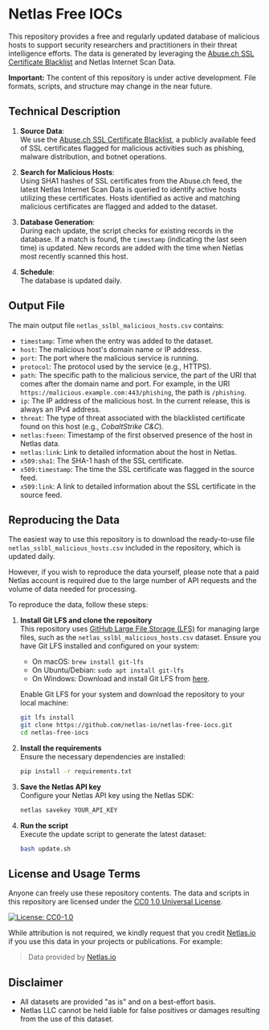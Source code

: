 # Netlas Free IOCs

This repository provides a free and regularly updated database of malicious hosts to support security researchers and practitioners in their threat intelligence efforts. The data is generated by leveraging the [Abuse.ch SSL Certificate Blacklist](https://sslbl.abuse.ch) and Netlas Internet Scan Data.

**Important:**  The content of this repository is under active development. File formats, scripts, and structure may change in the near future.


## Technical Description

1. **Source Data**:   
   We use the [Abuse.ch SSL Certificate Blacklist](https://sslbl.abuse.ch), a publicly available feed of SSL certificates flagged for malicious activities such as phishing, malware distribution, and botnet operations.

2. **Search for Malicious Hosts**:   
   Using SHA1 hashes of SSL certificates from the Abuse.ch feed, the latest Netlas Internet Scan Data is queried to identify active hosts utilizing these certificates. Hosts identified as active and matching malicious certificates are flagged and added to the dataset.

3. **Database Generation**:   
   During each update, the script checks for existing records in the database. If a match is found, the `timestamp` (indicating the last seen time) is updated. New records are added with the time when Netlas most recently scanned this host.

4. **Schedule**:   
   The database is updated daily.

## Output File

The main output file `netlas_sslbl_malicious_hosts.csv` contains:

   - `timestamp`: Time when the entry was added to the dataset.
   - `host`: The malicious host's domain name or IP address.
   - `port`: The port where the malicious service is running.
   - `protocol`: The protocol used by the service (e.g., HTTPS).
   - `path`: The specific path to the malicious service, the part of the URI that comes after the domain name and port. For example, in the URI `https://malicious.example.com:443/phishing`, the path is `/phishing`.
   - `ip`: The IP address of the malicious host. In the current release, this is always an IPv4 address.
   - `threat`: The type of threat associated with the blacklisted certificate found on this host (e.g., *CobaltStrike C&C*).
   - `netlas:fseen`: Timestamp of the first observed presence of the host in Netlas data.
   - `netlas:link`: Link to detailed information about the host in Netlas.
   - `x509:sha1`: The SHA-1 hash of the SSL certificate.
   - `x509:timestamp`: The time the SSL certificate was flagged in the source feed.
   - `x509:link`: A link to detailed information about the SSL certificate in the source feed.

## Reproducing the Data

The easiest way to use this repository is to download the ready-to-use file `netlas_sslbl_malicious_hosts.csv` included in the repository, which is updated daily. 

However, if you wish to reproduce the data yourself, please note that a paid Netlas account is required due to the large number of API requests and the volume of data needed for processing.

To reproduce the data, follow these steps:

1. **Install Git LFS and clone the repository**   
   This repository uses [GitHub Large File Storage (LFS)](https://git-lfs.github.com/) for managing large files, such as the `netlas_sslbl_malicious_hosts.csv` dataset. Ensure you have Git LFS installed and configured on your system: 
   
   - On macOS: `brew install git-lfs`
   - On Ubuntu/Debian: `sudo apt install git-lfs`
   - On Windows: Download and install Git LFS from [here](https://git-lfs.github.com/).
   
   Enable Git LFS for your system and download the repository to your local machine:

   ```bash
   git lfs install
   git clone https://github.com/netlas-io/netlas-free-iocs.git
   cd netlas-free-iocs
   ```

2. **Install the requirements**    
   Ensure the necessary dependencies are installed:

   ```bash
   pip install -r requirements.txt
   ```

3. **Save the Netlas API key**   
   Configure your Netlas API key using the Netlas SDK:

   ```bash
   netlas savekey YOUR_API_KEY
   ```

4. **Run the script**   
   Execute the update script to generate the latest dataset:

   ```bash
   bash update.sh
   ```

## License and Usage Terms

Anyone can freely use these repository contents. The data and scripts in this repository are licensed under the [CC0 1.0 Universal License](LICENSE). 

<span class="hidden">[![License: CC0-1.0](https://img.shields.io/badge/License-CC0_1.0-lightgrey.svg)](http://creativecommons.org/publicdomain/zero/1.0/)</span>

While attribution is not required, we kindly request that you credit [Netlas.io](https://netlas.io) if you use this data in your projects or publications. For example:
> Data provided by [Netlas.io](https://netlas.io)

## Disclaimer

- All datasets are provided "as is" and on a best-effort basis.  
- Netlas LLC cannot be held liable for false positives or damages resulting from the use of this dataset.
